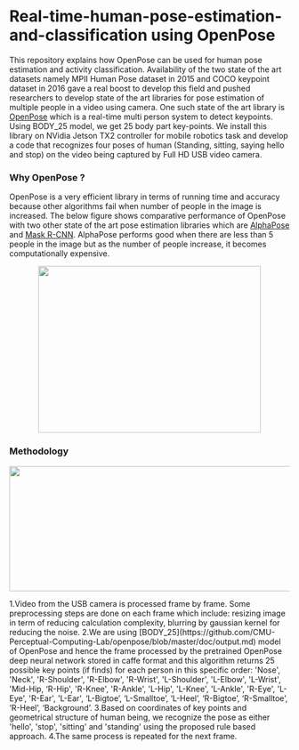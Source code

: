 # Real-time-human-pose-estimation-and-classification using OpenPose
This repository explains how OpenPose can be used for human pose estimation and activity classification. Availability of the two state of the art datasets namely MPII Human Pose dataset in 2015 and COCO keypoint dataset in 2016 gave a real boost to develop this field and pushed researchers to develop state of the art libraries for pose estimation of multiple people in a video using camera. One such state of the art library is [OpenPose](https://github.com/CMU-Perceptual-Computing-Lab/openpose) which is a real-time multi person system to detect keypoints. Using BODY_25 model, we get 25 body part key-points. We install this library on NVidia Jetson TX2 controller for mobile robotics task and develop a code that recognizes four poses of human (Standing, sitting, saying hello and stop) on the video being captured by Full HD USB video camera.
### Why OpenPose ?
OpenPose is a very efficient library in terms of running time and accuracy because other algorithms fail when number of people in the image is increased. The below figure  shows comparative performance of OpenPose with two other state of the art pose estimation libraries which are [AlphaPose](https://github.com/MVIG-SJTU/AlphaPose) and [Mask R-CNN](https://github.com/matterport/Mask_RCNN). AlphaPose performs good when there are less than 5 people in the image but as the number of people increase, it becomes computationally expensive.
<p align="center">
  <img width="400" height="300" src="https://github.com/hafizas101/Real-time-human-pose-estimation-and-classification/blob/master/images/openpose_vs_competition.png">
</p>

### Methodology

<p align="center">
  <img width="1142" height="225" src="https://github.com/hafizas101/Real-time-human-pose-estimation-and-classification/blob/master/images/block%20dia.png">
</p>
1.Video from the USB camera is processed frame by frame. Some preprocessing steps are done on each frame which include:
resizing image in term of reducing calculation complexity, blurring by gaussian kernel for reducing the noise.
2.We are using [BODY_25](https://github.com/CMU-Perceptual-Computing-Lab/openpose/blob/master/doc/output.md) model of OpenPose and hence the frame processed by the pretrained OpenPose deep neural network stored in caffe format and this algorithm returns 25 possible key points (if finds) for each person in this specific order:
'Nose', 'Neck', 'R-Shoulder', 'R-Elbow', 'R-Wrist', 'L-Shoulder', 'L-Elbow', 'L-Wrist', 'Mid-Hip, ‘R-Hip', 'R-Knee', 'R-Ankle', 'L-Hip', 'L-Knee', 'L-Ankle', 'R-Eye', 'L-Eye', 'R-Ear', 'L-Ear', ‘L-Bigtoe’, ‘L-Smalltoe’, ‘L-Heel’, ‘R-Bigtoe’, ‘R-Smalltoe’, ‘R-Heel’, ‘Background’.
3.Based on coordinates of key points and geometrical structure of human being, we recognize the pose as either 'hello', 'stop', 'sitting' and 'standing' using the proposed rule based approach.
4.The same process is repeated for the next frame.
